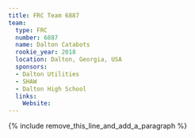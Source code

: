 ```yaml
---
title: FRC Team 6887
team:
  type: FRC
  number: 6887
  name: Dalton Catabots
  rookie_year: 2018
  location: Dalton, Georgia, USA
  sponsors:
  - Dalton Utilities
  - SHAW
  - Dalton High School
  links:
    Website:
---
```


{% include remove_this_line_and_add_a_paragraph %}
